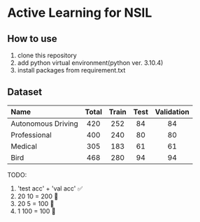 # Active Learning for NSIL

## How to use

1. clone this repository
2. add python virtual environment(python ver. 3.10.4)
3. install packages from requirement.txt

## Dataset

|Name|Total|Train|Test|Validation|
|:---|:---:|:---:|:---:|:---:|
|Autonomous Driving|420|252|84|84|
|Professional|400|240|80|80|
|Medical|305|183|61|61|
|Bird|468|280|94|94|

TODO:

1. 'test acc' + 'val acc' :white_check_mark:
2. 20 10 = 200 :red_circle:
3. 20 5 = 100 :red_circle:
4. 1 100 = 100 :red_circle:
